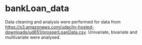 # bankLoan_data
Data cleaning and analysis were performed for data from  https://s3.amazonaws.com/udacity-hosted-downloads/ud651/prosperLoanData.csv.
Univariate, bivariate and multivariate were analysed.
